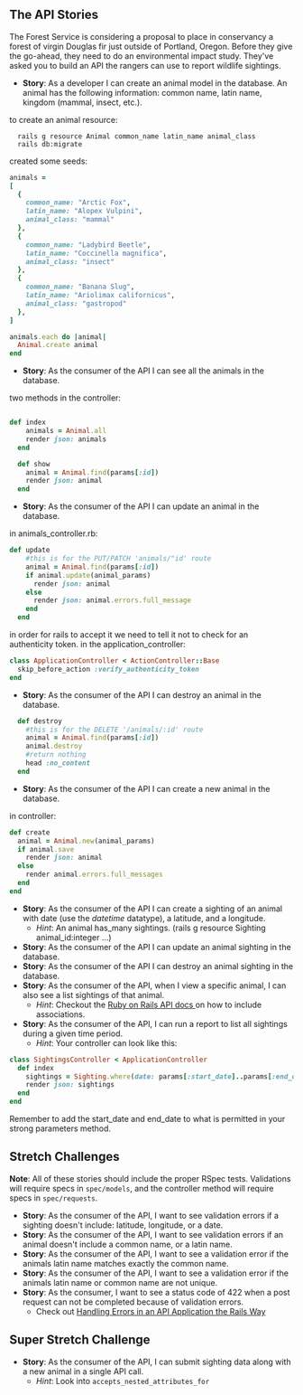## The API Stories

The Forest Service is considering a proposal to place in conservancy a forest of virgin Douglas fir just outside of Portland, Oregon. Before they give the go-ahead, they need to do an environmental impact study. They've asked you to build an API the rangers can use to report wildlife sightings.

- **Story**: As a developer I can create an animal model in the database. An animal has the following information: common name, latin name, kingdom (mammal, insect, etc.).

to create an animal resource:

```
  rails g resource Animal common_name latin_name animal_class
  rails db:migrate
```

created some seeds:

```ruby
animals =
[
  {
    common_name: "Arctic Fox",
    latin_name: "Alopex Vulpini",
    animal_class: "mammal"
  },
  {
    common_name: "Ladybird Beetle",
    latin_name: "Coccinella magnifica",
    animal_class: "insect"
  },
  {
    common_name: "Banana Slug",
    latin_name: "Ariolimax californicus",
    animal_class: "gastropod"
  },
]

animals.each do |animal|
  Animal.create animal
end
```

- **Story**: As the consumer of the API I can see all the animals in the database.

two methods in the controller:

```ruby

def index
    animals = Animal.all
    render json: animals
  end

  def show
    animal = Animal.find(params[:id])
    render json: animal
  end


```

- **Story**: As the consumer of the API I can update an animal in the database.

in animals_controller.rb:

```ruby
def update
    #this is for the PUT/PATCH 'animals/"id' route
    animal = Animal.find(params[:id])
    if animal.update(animal_params)
      render json: animal
    else
      render json: animal.errors.full_message
    end
  end

```

in order for rails to accept it we need to tell it not to check for an authenticity token. in the application_controller:

```ruby
class ApplicationController < ActionController::Base
  skip_before_action :verify_authenticity_token
end

```

- **Story**: As the consumer of the API I can destroy an animal in the database.

```ruby
  def destroy
    #this is for the DELETE '/animals/:id' route
    animal = Animal.find(params[:id])
    animal.destroy
    #return nothing
    head :no_content
  end

```

- **Story**: As the consumer of the API I can create a new animal in the database.

in controller:

```ruby
def create
  animal = Animal.new(animal_params)
  if animal.save
    render json: animal
  else
    render animal.errors.full_messages
  end
end
```

- **Story**: As the consumer of the API I can create a sighting of an animal with date (use the _datetime_ datatype), a latitude, and a longitude.
  - _Hint_: An animal has_many sightings. (rails g resource Sighting animal_id:integer ...)
- **Story**: As the consumer of the API I can update an animal sighting in the database.
- **Story**: As the consumer of the API I can destroy an animal sighting in the database.
- **Story**: As the consumer of the API, when I view a specific animal, I can also see a list sightings of that animal.
  - _Hint_: Checkout the [ Ruby on Rails API docs ](https://api.rubyonrails.org/classes/ActiveModel/Serializers/JSON.html#method-i-as_json) on how to include associations.
- **Story**: As the consumer of the API, I can run a report to list all sightings during a given time period.
  - _Hint_: Your controller can look like this:

```ruby
class SightingsController < ApplicationController
  def index
    sightings = Sighting.where(date: params[:start_date]..params[:end_date])
    render json: sightings
  end
end
```

Remember to add the start_date and end_date to what is permitted in your strong parameters method.

## Stretch Challenges

**Note**: All of these stories should include the proper RSpec tests. Validations will require specs in `spec/models`, and the controller method will require specs in `spec/requests`.

- **Story**: As the consumer of the API, I want to see validation errors if a sighting doesn't include: latitude, longitude, or a date.
- **Story**: As the consumer of the API, I want to see validation errors if an animal doesn't include a common name, or a latin name.
- **Story**: As the consumer of the API, I want to see a validation error if the animals latin name matches exactly the common name.
- **Story**: As the consumer of the API, I want to see a validation error if the animals latin name or common name are not unique.
- **Story**: As the consumer, I want to see a status code of 422 when a post request can not be completed because of validation errors.
  - Check out [Handling Errors in an API Application the Rails Way](https://blog.rebased.pl/2016/11/07/api-error-handling.html)

## Super Stretch Challenge

- **Story**: As the consumer of the API, I can submit sighting data along with a new animal in a single API call.
  - _Hint_: Look into `accepts_nested_attributes_for`
